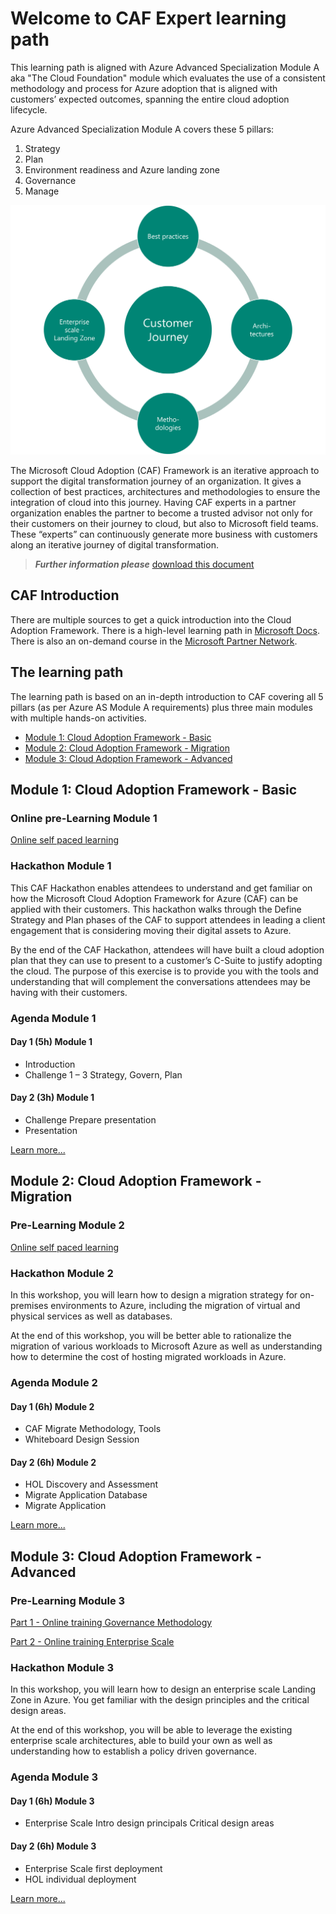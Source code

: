 # Welcome to CAF Expert learning path

This learning path is aligned with Azure Advanced Specialization Module A aka "The Cloud Foundation" module which evaluates the use of a consistent methodology and process for Azure adoption that is aligned with customers’ expected outcomes, spanning the entire cloud adoption lifecycle.

Azure Advanced Specialization Module A covers these 5 pillars:

1. Strategy
2. Plan
3. Environment readiness and Azure landing zone
4. Governance
5. Manage

![CAF Expert](./images/caf-expert.png)

The Microsoft Cloud Adoption (CAF) Framework is an iterative approach to support the digital transformation journey of an organization. It gives a collection of best practices, architectures and methodologies to ensure the integration of cloud into this journey. Having CAF experts in a partner organization enables the partner to become a trusted advisor not only for their customers on their journey to cloud, but also to Microsoft field teams. These “experts” can continuously generate more business with customers along an iterative journey of digital transformation.

> **_Further information please_** [download this document](./sources/CAF%20Expert.pdf)

## CAF Introduction

There are multiple sources to get a quick introduction into the Cloud Adoption Framework. There is a high-level learning path in [Microsoft Docs](https://docs.microsoft.com/learn/modules/microsoft-cloud-adoption-framework-for-azure/).
There is also an on-demand course in the [Microsoft Partner Network](https://partner.microsoft.com/en-us/training/assets/collection/cloud-adoption-framework-for-microsoft-azure#/).

## The learning path

The learning path is based on an in-depth introduction to CAF covering all 5 pillars (as per Azure AS Module A requirements) plus three main modules with multiple hands-on activities.

- [Module 1: Cloud Adoption Framework - Basic](./caf-expert-basic.md)
- [Module 2: Cloud Adoption Framework - Migration](./caf-expert-migrate.md)
- [Module 3: Cloud Adoption Framework - Advanced](./caf-expert-advanced.md)

## Module 1: Cloud Adoption Framework - Basic

### Online pre-Learning Module 1

[Online self paced learning](https://docs.microsoft.com/learn/modules/microsoft-cloud-adoption-framework-for-azure/)

### Hackathon Module 1

This CAF Hackathon enables attendees to understand and get familiar on how the Microsoft Cloud Adoption Framework for Azure (CAF) can be applied with their customers. This hackathon walks through the Define Strategy and Plan phases of the CAF to support attendees in leading a client engagement that is considering moving their digital assets to Azure.

By the end of the CAF Hackathon, attendees will have built a cloud adoption plan that they can use to present to a customer’s C-Suite to justify adopting the cloud. The purpose of this exercise is to provide you with the tools and understanding that will complement the conversations attendees may be having with their customers.

### Agenda Module 1

#### Day 1 (5h) Module 1

- Introduction
- Challenge 1 – 3
  Strategy, Govern, Plan

#### Day 2 (3h) Module 1

- Challenge Prepare presentation
- Presentation

[Learn more...](./caf-expert-basic.md)

## Module 2: Cloud Adoption Framework - Migration

### Pre-Learning Module 2

[Online self paced learning](https://docs.microsoft.com/learn/modules/app-and-infra-migration-and-modernization/)

### Hackathon Module 2

In this workshop, you will learn how to design a migration strategy for on-premises environments to Azure, including the migration of virtual and physical services as well as databases.

At the end of this workshop, you will be better able to rationalize the migration of various workloads to Microsoft Azure as well as understanding how to determine the cost of hosting migrated workloads in Azure.

### Agenda Module 2

#### Day 1 (6h) Module 2

- CAF Migrate
  Methodology, Tools
- Whiteboard Design Session

#### Day 2 (6h) Module 2

- HOL
Discovery and Assessment
- Migrate Application Database
- Migrate Application

[Learn more...](./caf-expert-migrate.md)

## Module 3: Cloud Adoption Framework - Advanced

### Pre-Learning Module 3

[Part 1 - Online training Governance Methodology](https://docs.microsoft.com/learn/modules/build-cloud-governance-strategy-azure/)

[Part 2 - Online training Enterprise Scale](https://docs.microsoft.com/learn/paths/enterprise-scale-architecture/)

### Hackathon Module 3

In this workshop, you will learn how to design an enterprise scale Landing Zone in Azure. You get familiar with the design principles and the critical design areas.

At the end of this workshop, you will be able to leverage the existing enterprise scale architectures, able to build your own as well as understanding how to establish a policy driven governance.

### Agenda Module 3

#### Day 1 (6h) Module 3

- Enterprise Scale Intro
  design principals
  Critical design areas

#### Day 2 (6h) Module 3

- Enterprise Scale
  first deployment
- HOL
  individual deployment

[Learn more...](./caf-expert-advanced.md)
